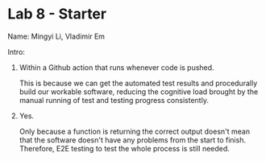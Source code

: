 # Lab 8 - Starter
Name: Mingyi Li, Vladimir Em

Intro: 
1. Within a Github action that runs whenever code is pushed.

   This is because we can get the automated test results and procedurally build our workable software, reducing the cognitive load brought by the manual running of test and testing progress consistently.

2. Yes.
   
   Only because a function is returning the correct output doesn't mean that the software doesn't have any problems from the start to finish. Therefore, E2E testing to test the whole process is still needed.

